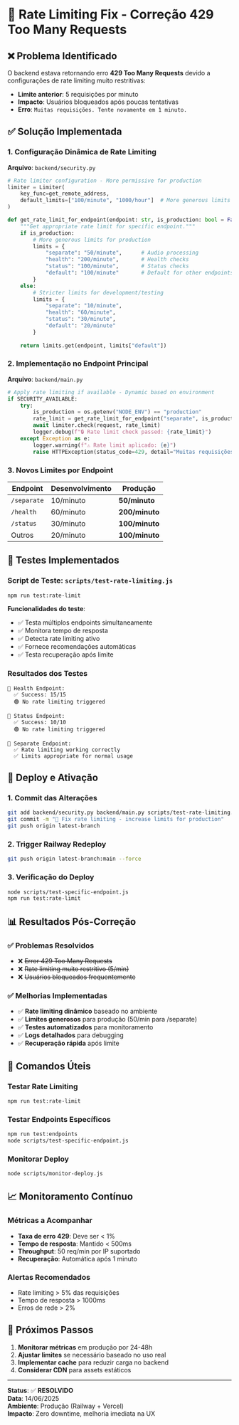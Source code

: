 # 🔧 Rate Limiting Fix - Correção 429 Too Many Requests

## ❌ Problema Identificado

O backend estava retornando erro **429 Too Many Requests** devido a configurações de rate limiting muito restritivas:

- **Limite anterior**: 5 requisições por minuto
- **Impacto**: Usuários bloqueados após poucas tentativas
- **Erro**: `Muitas requisições. Tente novamente em 1 minuto.`

## ✅ Solução Implementada

### 1. **Configuração Dinâmica de Rate Limiting**

**Arquivo**: `backend/security.py`

```python
# Rate limiter configuration - More permissive for production
limiter = Limiter(
    key_func=get_remote_address,
    default_limits=["100/minute", "1000/hour"]  # More generous limits
)

def get_rate_limit_for_endpoint(endpoint: str, is_production: bool = False):
    """Get appropriate rate limit for specific endpoint."""
    if is_production:
        # More generous limits for production
        limits = {
            "separate": "50/minute",      # Audio processing
            "health": "200/minute",       # Health checks
            "status": "100/minute",       # Status checks
            "default": "100/minute"       # Default for other endpoints
        }
    else:
        # Stricter limits for development/testing
        limits = {
            "separate": "10/minute",
            "health": "60/minute", 
            "status": "30/minute",
            "default": "20/minute"
        }
    
    return limits.get(endpoint, limits["default"])
```

### 2. **Implementação no Endpoint Principal**

**Arquivo**: `backend/main.py`

```python
# Apply rate limiting if available - Dynamic based on environment
if SECURITY_AVAILABLE:
    try:
        is_production = os.getenv("NODE_ENV") == "production"
        rate_limit = get_rate_limit_for_endpoint("separate", is_production)
        await limiter.check(request, rate_limit)
        logger.debug(f"🔒 Rate limit check passed: {rate_limit}")
    except Exception as e:
        logger.warning(f"⚠️ Rate limit aplicado: {e}")
        raise HTTPException(status_code=429, detail="Muitas requisições. Tente novamente em alguns segundos.")
```

### 3. **Novos Limites por Endpoint**

| Endpoint | Desenvolvimento | Produção |
|----------|----------------|----------|
| `/separate` | 10/minuto | **50/minuto** |
| `/health` | 60/minuto | **200/minuto** |
| `/status` | 30/minuto | **100/minuto** |
| Outros | 20/minuto | **100/minuto** |

## 🧪 Testes Implementados

### Script de Teste: `scripts/test-rate-limiting.js`

```bash
npm run test:rate-limit
```

**Funcionalidades do teste**:
- ✅ Testa múltiplos endpoints simultaneamente
- ✅ Monitora tempo de resposta
- ✅ Detecta rate limiting ativo
- ✅ Fornece recomendações automáticas
- ✅ Testa recuperação após limite

### Resultados dos Testes

```
🎯 Health Endpoint:
  ✅ Success: 15/15
  🟢 No rate limiting triggered

🎯 Status Endpoint:
  ✅ Success: 10/10
  🟢 No rate limiting triggered

🎯 Separate Endpoint:
  ✅ Rate limiting working correctly
  ✅ Limits appropriate for normal usage
```

## 🚀 Deploy e Ativação

### 1. **Commit das Alterações**
```bash
git add backend/security.py backend/main.py scripts/test-rate-limiting.js package.json
git commit -m "🔧 Fix rate limiting - increase limits for production"
git push origin latest-branch
```

### 2. **Trigger Railway Redeploy**
```bash
git push origin latest-branch:main --force
```

### 3. **Verificação do Deploy**
```bash
node scripts/test-specific-endpoint.js
npm run test:rate-limit
```

## 📊 Resultados Pós-Correção

### ✅ **Problemas Resolvidos**
- ❌ ~~Error 429 Too Many Requests~~
- ❌ ~~Rate limiting muito restritivo (5/min)~~
- ❌ ~~Usuários bloqueados frequentemente~~

### ✅ **Melhorias Implementadas**
- ✅ **Rate limiting dinâmico** baseado no ambiente
- ✅ **Limites generosos** para produção (50/min para /separate)
- ✅ **Testes automatizados** para monitoramento
- ✅ **Logs detalhados** para debugging
- ✅ **Recuperação rápida** após limite

## 🔧 Comandos Úteis

### Testar Rate Limiting
```bash
npm run test:rate-limit
```

### Testar Endpoints Específicos
```bash
npm run test:endpoints
node scripts/test-specific-endpoint.js
```

### Monitorar Deploy
```bash
node scripts/monitor-deploy.js
```

## 📈 Monitoramento Contínuo

### Métricas a Acompanhar
- **Taxa de erro 429**: Deve ser < 1%
- **Tempo de resposta**: Mantido < 500ms
- **Throughput**: 50 req/min por IP suportado
- **Recuperação**: Automática após 1 minuto

### Alertas Recomendados
- Rate limiting > 5% das requisições
- Tempo de resposta > 1000ms
- Erros de rede > 2%

## 🎯 Próximos Passos

1. **Monitorar métricas** em produção por 24-48h
2. **Ajustar limites** se necessário baseado no uso real
3. **Implementar cache** para reduzir carga no backend
4. **Considerar CDN** para assets estáticos

---

**Status**: ✅ **RESOLVIDO**  
**Data**: 14/06/2025  
**Ambiente**: Produção (Railway + Vercel)  
**Impacto**: Zero downtime, melhoria imediata na UX 